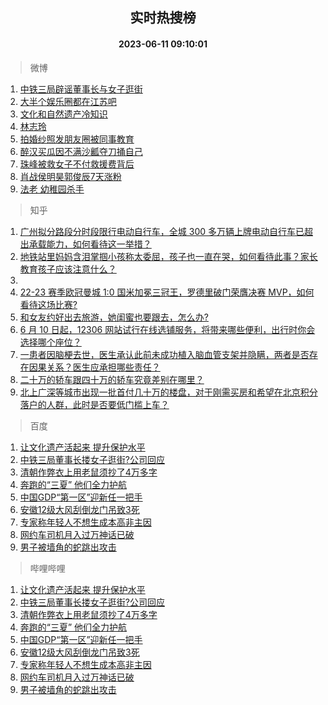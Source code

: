 <div align="center"><h2>实时热搜榜</h2><h4>2023-06-11 09:10:01</h4></div>

> 微博  

1. [中铁三局辟谣董事长与女子逛街](https://s.weibo.com/weibo?q=%23%E4%B8%AD%E9%93%81%E4%B8%89%E5%B1%80%E8%BE%9F%E8%B0%A3%E8%91%A3%E4%BA%8B%E9%95%BF%E4%B8%8E%E5%A5%B3%E5%AD%90%E9%80%9B%E8%A1%97%23&t=31&band_rank=1&Refer=top)<br />
2. [大半个娱乐圈都在江苏吧](https://s.weibo.com/weibo?q=%23%E5%A4%A7%E5%8D%8A%E4%B8%AA%E5%A8%B1%E4%B9%90%E5%9C%88%E9%83%BD%E5%9C%A8%E6%B1%9F%E8%8B%8F%E5%90%A7%23&t=31&band_rank=2&Refer=top)<br />
3. [文化和自然遗产冷知识](https://s.weibo.com/weibo?q=%23%E6%96%87%E5%8C%96%E5%92%8C%E8%87%AA%E7%84%B6%E9%81%97%E4%BA%A7%E5%86%B7%E7%9F%A5%E8%AF%86%23&t=31&band_rank=3&Refer=top)<br />
4. [林志玲](https://s.weibo.com/weibo?q=%E6%9E%97%E5%BF%97%E7%8E%B2&t=31&band_rank=4&Refer=top)<br />
5. [拍婚纱照发朋友圈被同事教育](https://s.weibo.com/weibo?q=%23%E6%8B%8D%E5%A9%9A%E7%BA%B1%E7%85%A7%E5%8F%91%E6%9C%8B%E5%8F%8B%E5%9C%88%E8%A2%AB%E5%90%8C%E4%BA%8B%E6%95%99%E8%82%B2%23&t=31&band_rank=5&Refer=top)<br />
6. [醉汉买瓜因不满沙瓤夺刀捅自己](https://s.weibo.com/weibo?q=%23%E9%86%89%E6%B1%89%E4%B9%B0%E7%93%9C%E5%9B%A0%E4%B8%8D%E6%BB%A1%E6%B2%99%E7%93%A4%E5%A4%BA%E5%88%80%E6%8D%85%E8%87%AA%E5%B7%B1%23&t=31&band_rank=6&Refer=top)<br />
7. [珠峰被救女子不付救援费背后](https://s.weibo.com/weibo?q=%23%E7%8F%A0%E5%B3%B0%E8%A2%AB%E6%95%91%E5%A5%B3%E5%AD%90%E4%B8%8D%E4%BB%98%E6%95%91%E6%8F%B4%E8%B4%B9%E8%83%8C%E5%90%8E%23&t=31&band_rank=7&Refer=top)<br />
8. [肖战侯明昊郭俊辰7天涨粉](https://s.weibo.com/weibo?q=%23%E8%82%96%E6%88%98%E4%BE%AF%E6%98%8E%E6%98%8A%E9%83%AD%E4%BF%8A%E8%BE%B07%E5%A4%A9%E6%B6%A8%E7%B2%89%23&t=31&band_rank=8&Refer=top)<br />
9. [法老 幼稚园杀手](https://s.weibo.com/weibo?q=%E6%B3%95%E8%80%81%20%E5%B9%BC%E7%A8%9A%E5%9B%AD%E6%9D%80%E6%89%8B&t=31&band_rank=9&Refer=top)<br />

> 知乎  

1. [广州拟分路段分时段限行电动自行车，全城 300 多万辆上牌电动自行车已超出承载能力，如何看待这一举措？](https://www.zhihu.com/question/605885428)<br />
2. [地铁站里妈妈含泪掌掴小孩称太委屈，孩子也一直在哭，如何看待此事？家长教育孩子应该注意什么？](https://www.zhihu.com/question/605107870)<br />
3. []()<br />
4. [22-23 赛季欧冠曼城 1:0 国米加冕三冠王，罗德里破门荣膺决赛 MVP，如何看待这场比赛?](https://www.zhihu.com/question/605952777)<br />
5. [和女友约好出去旅游，她闺蜜也要跟去，怎么办?](https://www.zhihu.com/question/602584344)<br />
6. [6 月 10 日起，12306 网站试行在线选铺服务，将带来哪些便利，出行时你会选择哪个座位？](https://www.zhihu.com/question/605812479)<br />
7. [一患者因脑梗去世，医生承认此前未成功植入脑血管支架并隐瞒，两者是否存在因果关系？医生应承担哪些责任？](https://www.zhihu.com/question/605823854)<br />
8. [二十万的轿车跟四十万的轿车究竟差别在哪里？](https://www.zhihu.com/question/343791192)<br />
9. [北上广深等城市出现一批首付几十万的楼盘，对于刚需买房和希望在北京积分落户的人群，此时是否要低门槛上车？](https://www.zhihu.com/question/605671771)<br />

> 百度  

1. [让文化遗产活起来 提升保护水平](https://www.baidu.com/s?wd=%E8%AE%A9%E6%96%87%E5%8C%96%E9%81%97%E4%BA%A7%E6%B4%BB%E8%B5%B7%E6%9D%A5+%E6%8F%90%E5%8D%87%E4%BF%9D%E6%8A%A4%E6%B0%B4%E5%B9%B3&sa=fyb_news&rsv_dl=fyb_news)<br />
2. [中铁三局董事长搂女子逛街?公司回应](https://www.baidu.com/s?wd=%E4%B8%AD%E9%93%81%E4%B8%89%E5%B1%80%E8%91%A3%E4%BA%8B%E9%95%BF%E6%90%82%E5%A5%B3%E5%AD%90%E9%80%9B%E8%A1%97%3F%E5%85%AC%E5%8F%B8%E5%9B%9E%E5%BA%94&sa=fyb_news&rsv_dl=fyb_news)<br />
3. [清朝作弊衣上用老鼠须抄了4万多字](https://www.baidu.com/s?wd=%E6%B8%85%E6%9C%9D%E4%BD%9C%E5%BC%8A%E8%A1%A3%E4%B8%8A%E7%94%A8%E8%80%81%E9%BC%A0%E9%A1%BB%E6%8A%84%E4%BA%864%E4%B8%87%E5%A4%9A%E5%AD%97&sa=fyb_news&rsv_dl=fyb_news)<br />
4. [奔跑的“三夏” 他们全力护航](https://www.baidu.com/s?wd=%E5%A5%94%E8%B7%91%E7%9A%84%E2%80%9C%E4%B8%89%E5%A4%8F%E2%80%9D+%E4%BB%96%E4%BB%AC%E5%85%A8%E5%8A%9B%E6%8A%A4%E8%88%AA&sa=fyb_news&rsv_dl=fyb_news)<br />
5. [中国GDP“第一区”迎新任一把手](https://www.baidu.com/s?wd=%E4%B8%AD%E5%9B%BDGDP%E2%80%9C%E7%AC%AC%E4%B8%80%E5%8C%BA%E2%80%9D%E8%BF%8E%E6%96%B0%E4%BB%BB%E4%B8%80%E6%8A%8A%E6%89%8B&sa=fyb_news&rsv_dl=fyb_news)<br />
6. [安徽12级大风刮倒龙门吊致3死](https://www.baidu.com/s?wd=%E5%AE%89%E5%BE%BD12%E7%BA%A7%E5%A4%A7%E9%A3%8E%E5%88%AE%E5%80%92%E9%BE%99%E9%97%A8%E5%90%8A%E8%87%B43%E6%AD%BB&sa=fyb_news&rsv_dl=fyb_news)<br />
7. [专家称年轻人不想生成本高非主因](https://www.baidu.com/s?wd=%E4%B8%93%E5%AE%B6%E7%A7%B0%E5%B9%B4%E8%BD%BB%E4%BA%BA%E4%B8%8D%E6%83%B3%E7%94%9F%E6%88%90%E6%9C%AC%E9%AB%98%E9%9D%9E%E4%B8%BB%E5%9B%A0&sa=fyb_news&rsv_dl=fyb_news)<br />
8. [网约车司机月入过万神话已破](https://www.baidu.com/s?wd=%E7%BD%91%E7%BA%A6%E8%BD%A6%E5%8F%B8%E6%9C%BA%E6%9C%88%E5%85%A5%E8%BF%87%E4%B8%87%E7%A5%9E%E8%AF%9D%E5%B7%B2%E7%A0%B4&sa=fyb_news&rsv_dl=fyb_news)<br />
9. [男子被墙角的蛇跳出攻击](https://www.baidu.com/s?wd=%E7%94%B7%E5%AD%90%E8%A2%AB%E5%A2%99%E8%A7%92%E7%9A%84%E8%9B%87%E8%B7%B3%E5%87%BA%E6%94%BB%E5%87%BB&sa=fyb_news&rsv_dl=fyb_news)<br />

> 哔哩哔哩  

1. [让文化遗产活起来 提升保护水平](https://www.baidu.com/s?wd=%E8%AE%A9%E6%96%87%E5%8C%96%E9%81%97%E4%BA%A7%E6%B4%BB%E8%B5%B7%E6%9D%A5+%E6%8F%90%E5%8D%87%E4%BF%9D%E6%8A%A4%E6%B0%B4%E5%B9%B3&sa=fyb_news&rsv_dl=fyb_news)<br />
2. [中铁三局董事长搂女子逛街?公司回应](https://www.baidu.com/s?wd=%E4%B8%AD%E9%93%81%E4%B8%89%E5%B1%80%E8%91%A3%E4%BA%8B%E9%95%BF%E6%90%82%E5%A5%B3%E5%AD%90%E9%80%9B%E8%A1%97%3F%E5%85%AC%E5%8F%B8%E5%9B%9E%E5%BA%94&sa=fyb_news&rsv_dl=fyb_news)<br />
3. [清朝作弊衣上用老鼠须抄了4万多字](https://www.baidu.com/s?wd=%E6%B8%85%E6%9C%9D%E4%BD%9C%E5%BC%8A%E8%A1%A3%E4%B8%8A%E7%94%A8%E8%80%81%E9%BC%A0%E9%A1%BB%E6%8A%84%E4%BA%864%E4%B8%87%E5%A4%9A%E5%AD%97&sa=fyb_news&rsv_dl=fyb_news)<br />
4. [奔跑的“三夏” 他们全力护航](https://www.baidu.com/s?wd=%E5%A5%94%E8%B7%91%E7%9A%84%E2%80%9C%E4%B8%89%E5%A4%8F%E2%80%9D+%E4%BB%96%E4%BB%AC%E5%85%A8%E5%8A%9B%E6%8A%A4%E8%88%AA&sa=fyb_news&rsv_dl=fyb_news)<br />
5. [中国GDP“第一区”迎新任一把手](https://www.baidu.com/s?wd=%E4%B8%AD%E5%9B%BDGDP%E2%80%9C%E7%AC%AC%E4%B8%80%E5%8C%BA%E2%80%9D%E8%BF%8E%E6%96%B0%E4%BB%BB%E4%B8%80%E6%8A%8A%E6%89%8B&sa=fyb_news&rsv_dl=fyb_news)<br />
6. [安徽12级大风刮倒龙门吊致3死](https://www.baidu.com/s?wd=%E5%AE%89%E5%BE%BD12%E7%BA%A7%E5%A4%A7%E9%A3%8E%E5%88%AE%E5%80%92%E9%BE%99%E9%97%A8%E5%90%8A%E8%87%B43%E6%AD%BB&sa=fyb_news&rsv_dl=fyb_news)<br />
7. [专家称年轻人不想生成本高非主因](https://www.baidu.com/s?wd=%E4%B8%93%E5%AE%B6%E7%A7%B0%E5%B9%B4%E8%BD%BB%E4%BA%BA%E4%B8%8D%E6%83%B3%E7%94%9F%E6%88%90%E6%9C%AC%E9%AB%98%E9%9D%9E%E4%B8%BB%E5%9B%A0&sa=fyb_news&rsv_dl=fyb_news)<br />
8. [网约车司机月入过万神话已破](https://www.baidu.com/s?wd=%E7%BD%91%E7%BA%A6%E8%BD%A6%E5%8F%B8%E6%9C%BA%E6%9C%88%E5%85%A5%E8%BF%87%E4%B8%87%E7%A5%9E%E8%AF%9D%E5%B7%B2%E7%A0%B4&sa=fyb_news&rsv_dl=fyb_news)<br />
9. [男子被墙角的蛇跳出攻击](https://www.baidu.com/s?wd=%E7%94%B7%E5%AD%90%E8%A2%AB%E5%A2%99%E8%A7%92%E7%9A%84%E8%9B%87%E8%B7%B3%E5%87%BA%E6%94%BB%E5%87%BB&sa=fyb_news&rsv_dl=fyb_news)<br />

